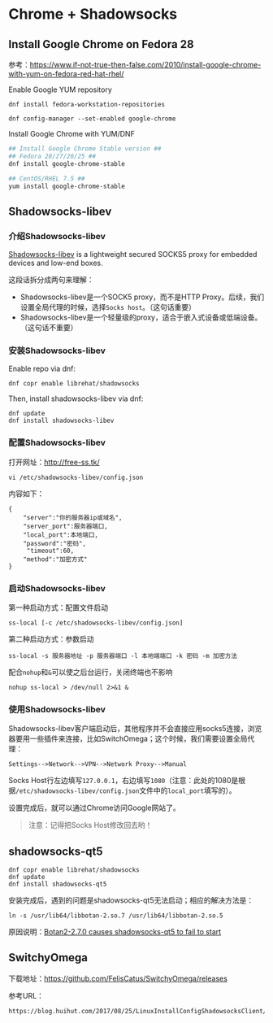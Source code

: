 # Chrome + Shadowsocks

## Install Google Chrome on Fedora 28

参考：https://www.if-not-true-then-false.com/2010/install-google-chrome-with-yum-on-fedora-red-hat-rhel/

Enable Google YUM repository

```
dnf install fedora-workstation-repositories

dnf config-manager --set-enabled google-chrome
```

Install Google Chrome with YUM/DNF

```bash
## Install Google Chrome Stable version ##
## Fedora 28/27/26/25 ##
dnf install google-chrome-stable

## CentOS/RHEL 7.5 ##
yum install google-chrome-stable
```


## Shadowsocks-libev

### 介绍Shadowsocks-libev

[Shadowsocks-libev](https://shadowsocks.org/en/index.html) is a lightweight secured SOCKS5 proxy for embedded devices and low-end boxes.

这段话拆分成两句来理解：

- Shadowsocks-libev是一个SOCK5 proxy，而不是HTTP Proxy。后续，我们设置全局代理的时候，选择`Socks host`。（这句话重要）
- Shadowsocks-libev是一个轻量级的proxy，适合于嵌入式设备或低端设备。（这句话不重要）

### 安装Shadowsocks-libev

Enable repo via dnf:

```
dnf copr enable librehat/shadowsocks
```

Then, install shadowsocks-libev via dnf:

```
dnf update
dnf install shadowsocks-libev
```

### 配置Shadowsocks-libev

打开网址：http://free-ss.tk/

```
vi /etc/shadowsocks-libev/config.json
```

内容如下：

```
{
    "server":"你的服务器ip或域名",
    "server_port":服务器端口,
    "local_port":本地端口,
    "password":"密码",
     "timeout":60,
    "method":"加密方式"
}
```

### 启动Shadowsocks-libev

第一种启动方式：配置文件启动

```
ss-local [-c /etc/shadowsocks-libev/config.json]
```

第二种启动方式：参数启动

```
ss-local -s 服务器地址 -p 服务器端口 -l 本地端端口 -k 密码 -m 加密方法
```

配合`nohup`和`&`可以使之后台运行，关闭终端也不影响

```
nohup ss-local > /dev/null 2>&1 &
```

### 使用Shadowsocks-libev

Shadowsocks-libev客户端启动后，其他程序并不会直接应用socks5连接，浏览器要用一些插件来连接，比如SwitchOmega；这个时候，我们需要设置全局代理：

```
Settings-->Network-->VPN-->Network Proxy-->Manual
```

Socks Host行左边填写`127.0.0.1`，右边填写`1080`（注意：此处的1080是根据`/etc/shadowsocks-libev/config.json`文件中的`local_port`填写的）。

设置完成后，就可以通过Chrome访问Google网站了。

> 注意：记得把Socks Host修改回去哟！

## shadowsocks-qt5


```
dnf copr enable librehat/shadowsocks
dnf update
dnf install shadowsocks-qt5
```

安装完成后，遇到的问题是shadowsocks-qt5无法启动；相应的解决方法是：

```
ln -s /usr/lib64/libbotan-2.so.7 /usr/lib64/libbotan-2.so.5
```

原因说明：[Botan2-2.7.0 causes shadowsocks-qt5 to fail to start](https://www.bountysource.com/issues/60778061-botan2-2-7-0-causes-shadowsocks-qt5-to-fail-to-start)


## SwitchyOmega

下载地址：https://github.com/FelisCatus/SwitchyOmega/releases

参考URL：
```
https://blog.huihut.com/2017/08/25/LinuxInstallConfigShadowsocksClient/
```

